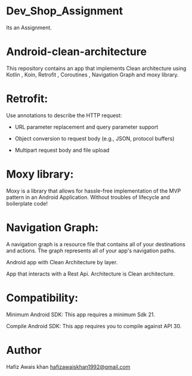 # Dev_Shop_Assignment
Its an Assignment.

# Android-clean-architecture

This repository contains an app that implements Clean architecture using Kotlin , Koin, Retrofit , Coroutines , Navigation Graph and moxy library.

# Retrofit:

Use annotations to describe the HTTP request:

* URL parameter replacement and query parameter support

* Object conversion to request body (e.g., JSON, protocol buffers)

* Multipart request body and file upload

# Moxy library:

Moxy is a library that allows for hassle-free implementation of the MVP pattern in an Android Application. Without troubles of lifecycle and boilerplate code!

# Navigation Graph:

A navigation graph is a resource file that contains all of your destinations and actions. The graph represents all of your app's navigation paths.

Android app with Clean Architecture by layer.

App that interacts with a Rest Api. Architecture is Clean architecture.

# Compatibility:

Minimum Android SDK: This app requires a minimum Sdk 21.

Compile Android SDK: This app requires you to compile against API 30.

# Author

Hafiz Awais khan
hafizawaiskhan1992@gmail.com
